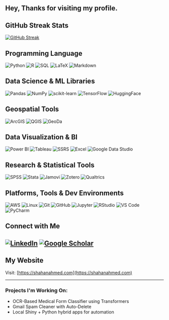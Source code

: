 ## Hey, Thanks for visiting my profile.


## GitHub Streak Stats

[![GitHub Streak](https://streak-stats.demolab.com?user=shahan24h&theme=neon-blurange&card_width=1000&card_height=100)](https://git.io/streak-stats)

## Programming Language

![Python](https://img.shields.io/badge/Python-3670A0?style=for-the-badge&logo=python&logoColor=ffdd54)
![R](https://img.shields.io/badge/R-276DC3?style=for-the-badge&logo=r&logoColor=white)
![SQL](https://img.shields.io/badge/SQL-005C84?style=for-the-badge&logo=postgresql&logoColor=white)
![LaTeX](https://img.shields.io/badge/LaTeX-008080?style=for-the-badge&logo=latex&logoColor=white)
![Markdown](https://img.shields.io/badge/Markdown-000000?style=for-the-badge&logo=markdown&logoColor=white)

## Data Science & ML Libraries
![Pandas](https://img.shields.io/badge/Pandas-150458?style=for-the-badge&logo=pandas&logoColor=white)
![NumPy](https://img.shields.io/badge/NumPy-013243?style=for-the-badge&logo=numpy&logoColor=white)
![scikit-learn](https://img.shields.io/badge/Scikit--Learn-F7931E?style=for-the-badge&logo=scikitlearn&logoColor=white)
![TensorFlow](https://img.shields.io/badge/TensorFlow-FF6F00?style=for-the-badge&logo=tensorflow&logoColor=white)
![HuggingFace](https://img.shields.io/badge/HuggingFace-FFD21F?style=for-the-badge&logo=huggingface&logoColor=black)

## Geospatial Tools
![ArcGIS](https://img.shields.io/badge/ArcGIS-4479A1?style=for-the-badge&logo=esri&logoColor=white)
![QGIS](https://img.shields.io/badge/QGIS-589632?style=for-the-badge&logo=qgis&logoColor=white)
![GeoDa](https://img.shields.io/badge/GeoDa-003366?style=for-the-badge&logo=data:image/png;base64,iVBORw0KGgoAAAANSUhEUgAAAAoAAAALCAYAAAAv...)



## Data Visualization & BI
![Power BI](https://img.shields.io/badge/PowerBI-F2C811?style=for-the-badge&logo=powerbi&logoColor=black)
![Tableau](https://img.shields.io/badge/Tableau-E97627?style=for-the-badge&logo=tableau&logoColor=white)
![SSRS](https://img.shields.io/badge/SSRS-CC2927?style=for-the-badge&logo=microsoft&logoColor=white)
![Excel](https://img.shields.io/badge/Excel-217346?style=for-the-badge&logo=microsoft-excel&logoColor=white)
![Google Data Studio](https://img.shields.io/badge/DataStudio-4285F4?style=for-the-badge&logo=googleanalytics&logoColor=white)



## Research & Statistical Tools
![SPSS](https://img.shields.io/badge/SPSS-00274D?style=for-the-badge&logo=ibm&logoColor=white)
![Stata](https://img.shields.io/badge/Stata-1D76DB?style=for-the-badge&logo=data:image/png;base64,iVBORw0KGgoAAAANSUhEUgAAAAoAAAALCAYAAAAv...)
![Jamovi](https://img.shields.io/badge/Jamovi-4B4BEA?style=for-the-badge&logo=data:image/png;base64,iVBORw0KGgoAAAANSUhEUgAAAAoAAAALCAYAAAAv...)
![Zotero](https://img.shields.io/badge/Zotero-BE0000?style=for-the-badge&logo=zotero&logoColor=white)
![Qualtrics](https://img.shields.io/badge/Qualtrics-00B2EF?style=for-the-badge&logo=data:image/png;base64,iVBORw0KGgoAAAANSUhEUgAAAAoAAAALCAYAAAAv...)

## Platforms, Tools & Dev Environments
![AWS](https://img.shields.io/badge/AWS-232F3E?style=for-the-badge&logo=amazon-aws&logoColor=white)
![Linux](https://img.shields.io/badge/Linux-FCC624?style=for-the-badge&logo=linux&logoColor=black)
![Git](https://img.shields.io/badge/Git-F05032?style=for-the-badge&logo=git&logoColor=white)
![GitHub](https://img.shields.io/badge/GitHub-181717?style=for-the-badge&logo=github&logoColor=white)
![Jupyter](https://img.shields.io/badge/Jupyter-F37626?style=for-the-badge&logo=jupyter&logoColor=white)
![RStudio](https://img.shields.io/badge/RStudio-75AADB?style=for-the-badge&logo=rstudio&logoColor=white)
![VS Code](https://img.shields.io/badge/VSCode-007ACC?style=for-the-badge&logo=visualstudiocode&logoColor=white)
![PyCharm](https://img.shields.io/badge/PyCharm-1E1F26?style=for-the-badge&logo=pycharm&logoColor=green)



## Connect with Me

[![LinkedIn](https://img.shields.io/badge/-LinkedIn-0077B5?style=for-the-badge&logo=linkedin)](https://linkedin.com/in/shahan24h)
[![Google Scholar](https://img.shields.io/badge/Google%20Scholar-100000?style=for-the-badge&logo=GoogleScholar&logoColor=white&labelColor=blue&color=blue)](https://scholar.google.com/citations?user=ROqm-4EAAAAJ)
---

## My Website
Visit: [https://shahanahmed.com](https://shahanahmed.com)


---

###  Projects I'm Working On:
- OCR-Based Medical Form Classifier using Transformers
- Gmail Spam Cleaner with Auto-Delete
-  Local Shiny + Python hybrid apps for automation

